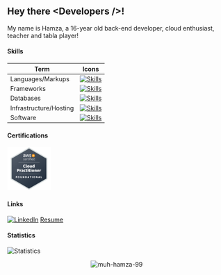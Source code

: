 ## Hey there &#60;Developers /&#62;! 

My name is Hamza, a 16-year old back-end developer, cloud enthusiast, teacher and tabla player! 

#### Skills

|  Term  |      Icons      |
|----------|:-------------:|
| Languages/Markups |  [![Skills](https://skillicons.dev/icons?i=javascript,python,html,css,markdown&theme=dark)](https://skillicons.dev) |
| Frameworks | [![Skills](https://skillicons.dev/icons?i=nodejs,react,expressjs,fastapi&theme=dark)](https://skillicons.dev)   |
| Databases | [![Skills](https://skillicons.dev/icons?i=mongodb,postgres,prisma&theme=dark)](https://skillicons.dev) |
| Infrastructure/Hosting | [![Skills](https://skillicons.dev/icons?i=docker,aws,netlify&theme=dark)](https://skillicons.dev) |
| Software | [![Skills](https://skillicons.dev/icons?i=git,github,figma,vscode&theme=dark)](https://skillicons.dev) |
  
#### Certifications
<img src="./certifications/aws-ccp.png" width=100>

#### Links
[![LinkedIn](https://skillicons.dev/icons?i=linkedin)](https://www.linkedin.com/in/muhammad-hamza-18bb1a21b/)
[Resume](https://drive.google.com/file/d/19rgFl56fUx--0nFzzTYp7BTJbBgVoxdG/view)

#### Statistics
![Statistics](https://github-readme-stats.vercel.app/api?username=Muh-Hamza-99&show_icons=true&theme=tokyonight)

<p align="center"> <img src="https://komarev.com/ghpvc/?username=muh-hamza-99&label=Profile%20views&color=0e75b6&style=flat" alt="muh-hamza-99" /> </p>
